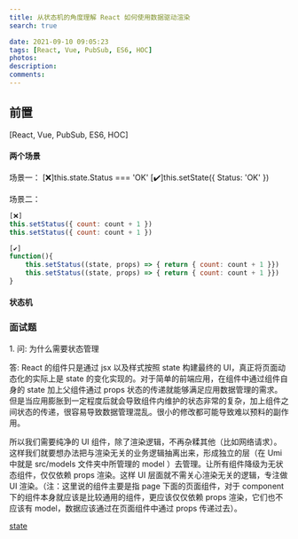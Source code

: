 ```yaml
---
title: 从状态机的角度理解 React 如何使用数据驱动渲染
search: true

date: 2021-09-10 09:05:23
tags: [React, Vue, PubSub, ES6, HOC]
photos:
description:
comments:
---
```


## 前置
[React, Vue, PubSub, ES6, HOC]


#### 两个场景

场景一：
[❌]this.state.Status === 'OK'
[✔️]this.setState({ Status: 'OK' })

场景二：


```javascript
[❌]
this.setStatus({ count: count + 1 })
this.setStatus({ count: count + 1 })

[✔️]
function(){
    this.setStatus((state, props) => { return { count: count + 1 }})
    this.setStatus((state, props) => { return { count: count + 1 }})
}
```

#### 状态机

### 面试题

1\. 问: 为什么需要状态管理

答: React 的组件只是通过 jsx 以及样式按照 state 构建最终的 UI，真正将页面动态化的实际上是 state 的变化实现的。对于简单的前端应用，在组件中通过组件自身的 state 加上父组件通过 props 状态的传递就能够满足应用数据管理的需求。但是当应用膨胀到一定程度后就会导致组件内维护的状态非常的复杂，加上组件之间状态的传递，很容易导致数据管理混乱。很小的修改都可能导致难以预料的副作用。

所以我们需要纯净的 UI 组件，除了渲染逻辑，不再杂糅其他（比如网络请求）。这样我们就要想办法把与渲染无关的业务逻辑抽离出来，形成独立的层（在 Umi 中就是 src/models 文件夹中所管理的 model ）去管理。让所有组件降级为无状态组件，仅仅依赖 props 渲染。这样 UI 层面就不需关心渲染无关的逻辑，专注做 UI 渲染。（注：这里说的组件主要是指 page 下面的页面组件，对于 component 下的组件本身就应该是比较通用的组件，更应该仅仅依赖 props 渲染，它们也不应该有 model，数据应该通过在页面组件中通过 props 传递过去）。

[state](./images/state.png)